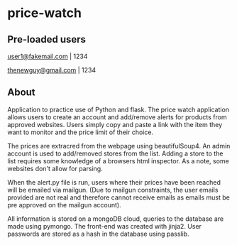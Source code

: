# price-watch

## Pre-loaded users
user1@fakemail.com | 1234

thenewguy@gmail.com | 1234

## About
Application to practice use of Python and flask. The price watch application allows users to create an account and add/remove alerts for products from approved websites. Users simply copy and paste a link with the item they want to monitor and the price limit of their choice.

The prices are extracred from the webpage using beautifulSoup4.  An admin account is used to add/removed stores from the list.  Adding a store to the list requires some knowledge of a browsers html inspector.  As a note, some websites don't allow for parsing.

When the alert.py file is run, users where their prices have been reached will be emailed via mailgun.  (Due to mailgun constraints, the user emails provided are not real and therefore cannot receive emails as emails must be pre approved on the mailgun account).

All information is stored on a mongoDB cloud, queries to the database are made using pymongo.  The front-end was created with jinja2. User passwords are stored as a hash in the database using passlib.
